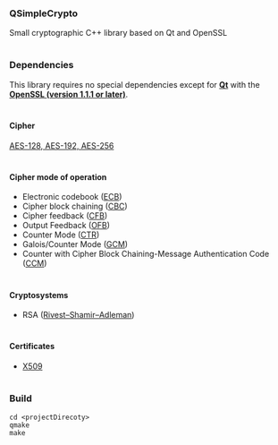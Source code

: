 ### QSimpleCrypto
Small cryptographic C++ library based on Qt and OpenSSL

#

### Dependencies
This library requires no special dependencies except for [**Qt**](https://www.qt.io/) with the [**OpenSSL (version 1.1.1 or later)**](https://www.openssl.org/).

#

#### Cipher
  [AES-128, AES-192, AES-256](https://en.wikipedia.org/wiki/Advanced_Encryption_Standard)

#

#### Cipher mode of operation
- Electronic codebook ([ECB](https://en.wikipedia.org/wiki/Block_cipher_mode_of_operation#Electronic_codebook_(ECB)))
- Cipher block chaining ([CBC](https://en.wikipedia.org/wiki/Block_cipher_mode_of_operation#Cipher_block_chaining_(CBC)))
- Cipher feedback ([CFB](https://en.wikipedia.org/wiki/Block_cipher_mode_of_operation#Cipher_feedback_(CFB)))
- Output Feedback ([OFB](https://en.wikipedia.org/wiki/Block_cipher_mode_of_operation#Output_feedback_(OFB)))
- Counter Mode ([CTR](https://en.wikipedia.org/wiki/Block_cipher_mode_of_operation#Counter_(CTR)))
- Galois/Counter Mode ([GCM](https://en.wikipedia.org/wiki/Block_cipher_mode_of_operation#Galois/Counter_(GCM)))
- Counter with Cipher Block Chaining-Message Authentication Code ([CCM](https://en.wikipedia.org/wiki/CCM_mode))

#

#### Cryptosystems
- RSA ([Rivest–Shamir–Adleman](https://en.wikipedia.org/wiki/RSA_(cryptosystem)))

#

#### Certificates
- [X509](https://en.wikipedia.org/wiki/X.509)

#

### Build

```
cd <projectDirecoty>
qmake
make
```
